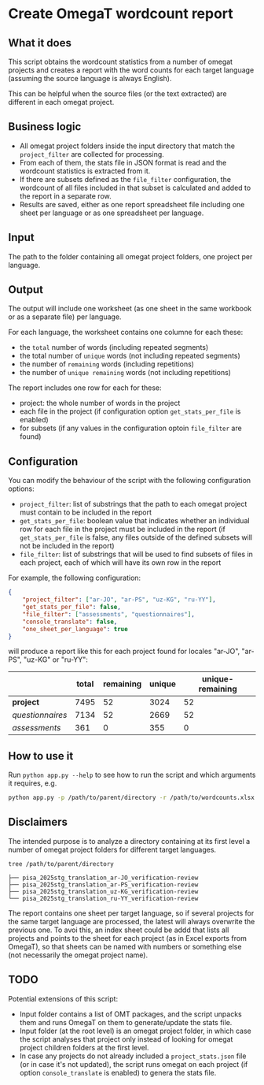 # Create OmegaT wordcount report

## What it does

This script obtains the wordcount statistics from a number of omegat projects and creates a report with the word counts for each target language (assuming the source language is always English). 

This can be helpful when the source files (or the text extracted) are different in each omegat project.

## Business logic 

- All omegat project folders inside the input directory that match the `project_filter` are collected for processing. 
- From each of them, the stats file in JSON format is read and the wordcount statistics is extracted from it. 
- If there are subsets defined as the `file_filter` configuration, the wordcount of all files included in that subset is calculated and added to the report in a separate row.
- Results are saved, either as one report spreadsheet file including one sheet per language or as one spreadsheet per language.

## Input

The path to the folder containing all omegat project folders, one project per language. 

## Output

The output will include one worksheet (as one sheet in the same workbook or as a separate file) per language. 

For each language, the worksheet contains one columne for each these:

- the `total` number of words (including repeated segments) 
- the total number of `unique` words (not including repeated segments)
- the number of `remaining` words (including repetitions)
- the number of `unique remaining` words (not including repetitions)

The report includes one row for each for these: 

- project: the whole number of words in the project 
- each file in the project (if configuration option `get_stats_per_file` is enabled)
- for subsets (if any values in the configuration optoin `file_filter` are found)

## Configuration

You can modify the behaviour of the script with the following configuration options: 

- `project_filter`: list of substrings that the path to each omegat project must contain to be included in the report
- `get_stats_per_file`: boolean value that indicates whether an individual row for each file in the project must be included in the report (if `get_stats_per_file` is false, any files outside of the defined subsets will not be included in the report)
- `file_filter`: list of substrings that will be used to find subsets of files in each project, each of which will have its own row in the report

For example, the following configuration:

```json
{
    "project_filter": ["ar-JO", "ar-PS", "uz-KG", "ru-YY"],
    "get_stats_per_file": false,
    "file_filter": ["assessments", "questionnaires"],
    "console_translate": false,
    "one_sheet_per_language": true
}
```

will produce a report like this for each project found for locales "ar-JO", "ar-PS", "uz-KG" or "ru-YY":

|                | total     | remaining | unique | unique-remaining |
|----------------|-----------|--------|------------------|----|
| **project**        | 7495      | 52     | 3024             | 52 |
| *questionnaires* | 7134      | 52      | 2669             | 52  |
| *assessments*    | 361       | 0      | 355              | 0  |


## How to use it

Run `python app.py --help` to see how to run the script and which arguments it requires, e.g. 

```bash
python app.py -p /path/to/parent/directory -r /path/to/wordcounts.xlsx
```

## Disclaimers

The intended purpose is to analyze a directory containing at its first level a number of omegat project folders for different target languages. 

``` 
tree /path/to/parent/directory

├── pisa_2025stg_translation_ar-JO_verification-review
├── pisa_2025stg_translation_ar-PS_verification-review
├── pisa_2025stg_translation_uz-KG_verification-review
└── pisa_2025stg_translation_ru-YY_verification-review
``` 

The report contains one sheet per target language, so if several projects for the same target language are processed, the latest will always overwrite the previous one. To avoi this, an index sheet could be addd that lists all projects and points to the sheet for each project (as in Excel exports from OmegaT), so that sheets can be named with numbers or something else (not necessarily the omegat project name).

## TODO

Potential extensions of this script: 

- Input folder contains a list of OMT packages, and the script unpacks them and runs OmegaT on them to generate/update the stats file.
- Input folder (at the root level) is an omegat project folder, in which case the script analyses that project only instead of looking for omegat project children folders at the first level. 
- In case any projects do not already included a `project_stats.json` file (or in case it's not updated), the script runs omegat on each project (if option `console_translate` is enabled) to genera the stats file.